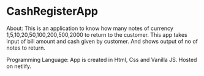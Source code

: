 # CashRegisterApp 
About:
This is an application to know how many notes of currency 1,5,10,20,50,100,200,500,2000 to return to the customer. This app takes input of bill amount and cash given by customer. And shows output of no of notes to return.

Programming Language:
App is created in Html, Css and Vanilla JS. Hosted on netlify.
 
